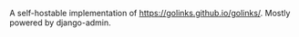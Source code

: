 A self-hostable implementation of https://golinks.github.io/golinks/. Mostly powered by django-admin.
